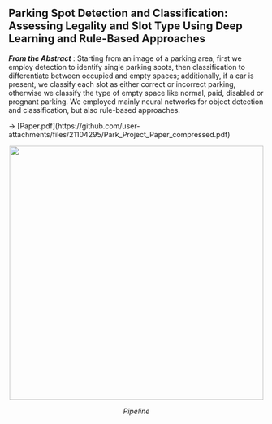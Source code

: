 ## Parking Spot Detection and Classification: Assessing Legality and Slot Type Using Deep Learning and Rule-Based Approaches

***From the Abstract*** : Starting from an image of a parking area, first we employ detection to identify single parking spots, then classification to differentiate between occupied and empty spaces; additionally, if a car is present, we classify each slot as either correct or incorrect parking, otherwise we classify the type of empty space like normal, paid, disabled or pregnant parking. We employed mainly neural networks for object detection and classification, but also rule-based approaches.
<p>
  &#8594 [Paper.pdf](https://github.com/user-attachments/files/21104295/Park_Project_Paper_compressed.pdf)
</p>


<p align="center">
<img src="https://github.com/user-attachments/assets/b54833a5-92c1-4c41-bc12-0a0400550a12" width="500">
</p>
<p align="center"> <i>Pipeline</i> </p>
